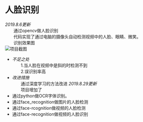 # 人脸识别
*2019.8.6更新*      
&emsp;&emsp;通过opencv做人脸识别    
&emsp;&emsp;代码实现了通过电脑的摄像头自动检测视频中的人脸、眼睛、微笑。    
&emsp;&emsp;识别效果图  
![项目截图](https://github.com/alanSunyulin/upload-local-image/blob/master/%E9%A1%B9%E7%9B%AE%E6%88%AA%E5%9B%BE.png?raw=true)
- *不足之处*    
&emsp;&emsp;1.当人脸在视频中是斜的时检测不到    
&emsp;&emsp;2.误识别率高    
- *改进措施*   
&emsp;&emsp;通过深度学习的方法改进
*2019.8.29更新*     
&emsp;&emsp;项目增加了
- 通过python做OCR字体识别。
- 通过face_recognition做图片的人脸检测
- 通过face-rcognition做视频的人脸检测
- 通过face-recognition做视频的人脸识别

